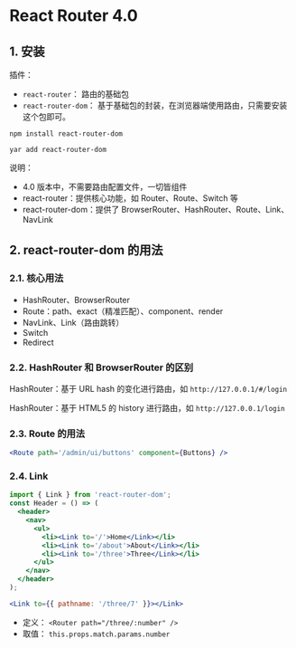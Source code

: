 # React Router 4.0

## 1. 安装

插件：

* `react-router`： 路由的基础包
* `react-router-dom`： 基于基础包的封装，在浏览器端使用路由，只需要安装这个包即可。

```shell
npm install react-router-dom

yar add react-router-dom
```

说明：

* 4.0 版本中，不需要路由配置文件，一切皆组件
* react-router：提供核心功能，如 Router、Route、Switch 等
* react-router-dom：提供了 BrowserRouter、HashRouter、Route、Link、NavLink

## 2. react-router-dom 的用法

### 2.1. 核心用法

* HashRouter、BrowserRouter
* Route：path、exact（精准匹配）、component、render
* NavLink、Link（路由跳转）
* Switch
* Redirect

### 2.2. HashRouter 和 BrowserRouter 的区别

HashRouter：基于 URL hash 的变化进行路由，如 `http://127.0.0.1/#/login`

HashRouter：基于 HTML5 的 history 进行路由，如 `http://127.0.0.1/login`

### 2.3. Route 的用法

```jsx
<Route path='/admin/ui/buttons' component={Buttons} />
```

### 2.4. Link

```jsx
import { Link } from 'react-router-dom';
const Header = () => (
  <header>
    <nav>
      <ul>
        <li><Link to='/'>Home</Link></li>
        <li><Link to='/about'>About</Link></li>
        <li><Link to='/three'>Three</Link></li>
      </ul>
    </nav>
  </header>
);
```

```jsx
<Link to={{ pathname: '/three/7' }}></Link>
```

* 定义： `<Router path="/three/:number" />`
* 取值： `this.props.match.params.number`
